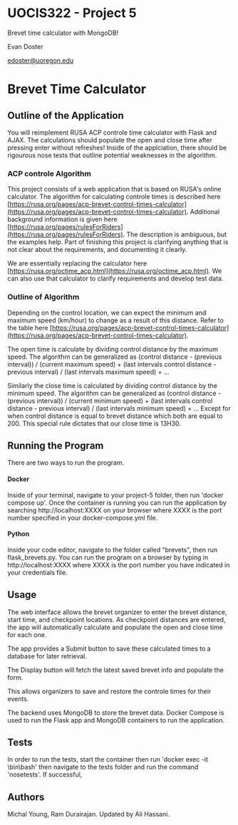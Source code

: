 # UOCIS322 - Project 5 #
Brevet time calculator with MongoDB!

Evan Doster

edoster@uoregon.edu
 
 # Brevet Time Calculator

## Outline of the Application

You will reimplement RUSA ACP controle time calculator with Flask and AJAX.
The calculations should populate the open and close time after pressing enter without refreshes!
Inside of the applciation, there should be rigourous nose tests that outline potential weaknesses in the algorithm. 

### ACP controle Algorithm

This project consists of a web application that is based on RUSA's online calculator. The algorithm for calculating controle times is described here [https://rusa.org/pages/acp-brevet-control-times-calculator](https://rusa.org/pages/acp-brevet-control-times-calculator). Additional background information is given here [https://rusa.org/pages/rulesForRiders](https://rusa.org/pages/rulesForRiders). The description is ambiguous, but the examples help. Part of finishing this project is clarifying anything that is not clear about the requirements, and documenting it clearly. 

We are essentially replacing the calculator here [https://rusa.org/octime_acp.html](https://rusa.org/octime_acp.html). We can also use that calculator to clarify requirements and develop test data. 

### Outline of Algorithm

Depending on the control location, we can expect the minimum and maximum speed (km/hour) to change as a result of this distance. Refer to the table here [https://rusa.org/pages/acp-brevet-control-times-calculator](https://rusa.org/pages/acp-brevet-control-times-calculator).

The open time is calculate by dividing control distance by the maximum speed. The algorithm can be generalized as (control distance - (previous interval)) / (current maximum speed) + (last intervals control distance - previous interval) / (last intervals maximum speed) + ...

Similarly the close time is calculated by dividing control distance by the minimum speed. The algorithm can be generalized as (control distance - (previous interval)) / (current minimum speed) + (last intervals control distance - previous interval) / (last intervals minimum speed) + ... Except for when control distance is equal to brevet distance which both are equal to 200. This special rule dictates that our close time is 13H30. 

## Running the Program

There are two ways to run the program. 

#### Docker 

Inside of your terminal, navigate to your project-5 folder, then run 'docker compose up'. Once the container is running you can run the application by searching http://localhost:XXXX on your browser where XXXX is the port number specified in your docker-compose.yml file.

#### Python 
Inside your code editor, navigate to the folder called "brevets", then run flask_brevets.py. You can run the program on a browser by typing in http://localhost:XXXX where XXXX is the port number you have indicated in your credentials file. 

## Usage

The web interface allows the brevet organizer to enter the brevet distance, start time, and checkpoint locations. As checkpoint distances are entered, the app will automatically calculate and populate the open and close time for each one.

The app provides a Submit button to save these calculated times to a database for later retrieval.

The Display button will fetch the latest saved brevet info and populate the form.

This allows organizers to save and restore the controle times for their events.

The backend uses MongoDB to store the brevet data. Docker Compose is used to run the Flask app and MongoDB containers to run the application.

## Tests

In order to run the tests, start the container then run 'docker exec -it <container id> \bin\bash' then navigate to the tests folder and run the command 'nosetests'. If successful,  



## Authors

Michal Young, Ram Durairajan. Updated by Ali Hassani.
